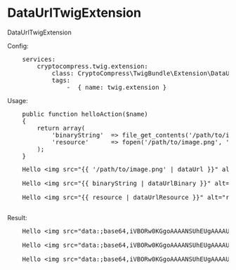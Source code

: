 DataUrlTwigExtension
====================

DataUrlTwigExtension

Config:
<pre>
	services:
	    cryptocompress.twig.extension:
	        class: CryptoCompress\TwigBundle\Extension\DataUrlTwigExtension
	        tags:
	            -  { name: twig.extension }
</pre>

Usage:
<pre>
    public function helloAction($name)
    {
        return array(
			'binaryString'	=> file_get_contents('/path/to/image.png'),
			'resource'		=> fopen('/path/to/image.png', 'r')
		);
    }
</pre>
<pre>
	Hello &lt;img src="{{ '/path/to/image.png' | dataUrl }}" alt="red dot 1" /&gt;<br />
	Hello &lt;img src="{{ binaryString | dataUrlBinary }}" alt="red dot 2" /&gt;<br />
	Hello &lt;img src="{{ resource | dataUrlResource }}" alt="red dot 3" /&gt;<br />
</pre>

Result:
<pre>
	Hello &lt;img src="data:;base64,iVBORw0KGgoAAAANSUhEUgAAAAUAAAAFCAYAAACNbyblAAAAHElEQVQI12P4//8/w38GIAXDIBKE0DHxgljNBAAO9TXL0Y4OHwAAAABJRU5ErkJggg==" alt="red dot 1"&gt;<br>
	Hello &lt;img src="data:;base64,iVBORw0KGgoAAAANSUhEUgAAAAUAAAAFCAYAAACNbyblAAAAHElEQVQI12P4//8/w38GIAXDIBKE0DHxgljNBAAO9TXL0Y4OHwAAAABJRU5ErkJggg==" alt="red dot 2"&gt;<br>
	Hello &lt;img src="data:;base64,iVBORw0KGgoAAAANSUhEUgAAAAUAAAAFCAYAAACNbyblAAAAHElEQVQI12P4//8/w38GIAXDIBKE0DHxgljNBAAO9TXL0Y4OHwAAAABJRU5ErkJggg==" alt="red dot 3"&gt;<br>
</pre>